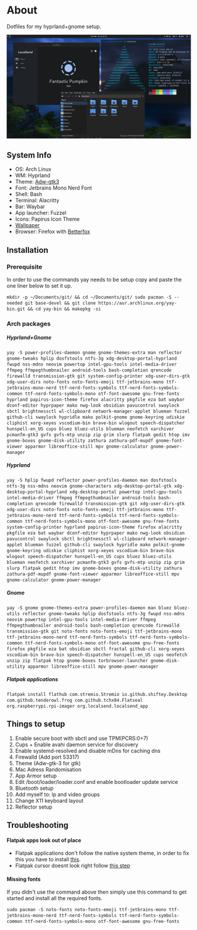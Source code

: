 # About
Dotfiles for my hyprland+gnome setup. 

![Screenshot](screenshot.png)

## System Info

- OS: Arch Linux
- WM: Hyprland
- Theme: [Adw-gtk3](https://github.com/lassekongo83/adw-gtk3)
- Font: Jetbrains Mono Nerd Font
- Shell: Bash
- Terminal: Alacritty
- Bar: Waybar
- App launcher: Fuzzel
- Icons: Papirus Icon Theme
- [Wallpaper](https://raw.githubusercontent.com/M0-7/dotfiles/main/Wallpapers/wallpaper.jpg)
- Browser: Firefox with [Betterfox](https://github.com/yokoffing/BetterFox)

## Installation

### Prerequisite
In order to use the commands yay needs to be setup copy and paste the one liner below to set it up.

```
mkdir -p ~/Documents/git/ && cd ~/Documents/git/ sudo pacman -S --needed git base-devel && git clone https://aur.archlinux.org/yay-bin.git && cd yay-bin && makepkg -si
```

### Arch packages

##### Hyprland+Gnome
```
yay -S power-profiles-daemon gnome gnome-themes-extra man reflector gnome-tweaks hplip dosfstools ntfs-3g xdg-desktop-portal-hyprland fwupd nss-mdns neovim powertop intel-gpu-tools intel-media-driver ffmpeg ffmpegthumbnailer android-tools bash-completion qrencode firewalld transmission-gtk git system-config-printer xdg-user-dirs-gtk xdg-user-dirs noto-fonts noto-fonts-emoji ttf-jetbrains-mono ttf-jetbrains-mono-nerd ttf-nerd-fonts-symbols ttf-nerd-fonts-symbols-common ttf-nerd-fonts-symbols-mono otf-font-awesome gnu-free-fonts hyprland papirus-icon-theme firefox alacritty pkgfile eza bat waybar dconf-editor hyprpaper mako nwg-look obsidian pavucontrol swaylock sbctl brightnessctl wl-clipboard network-manager-applet blueman fuzzel github-cli swaylock hypridle mako polkit-gnome gnome-keyring udiskie cliphist xorg-xeyes vscodium-bin brave-bin wlogout speech-dispatcher hunspell-en_US cups bluez bluez-utils blueman neofetch xarchiver pcmanfm-gtk3 gvfs gvfs-mtp unzip zip grim slurp flatpak gedit htop imv gnome-boxes gnome-disk-utility zathura zathura-pdf-mupdf gnome-font-viewer apparmor libreoffice-still mpv gnome-calculator gnome-power-manager
```

##### Hyprland
```
yay -S hplip fwupd reflector power-profiles-daemon man dosfstools ntfs-3g nss-mdns neovim gnome-characters xdg-desktop-portal-gtk xdg-desktop-portal-hyprland xdg-desktop-portal powertop intel-gpu-tools intel-media-driver ffmpeg ffmpegthumbnailer android-tools bash-completion qrencode firewalld transmission-gtk git xdg-user-dirs-gtk xdg-user-dirs noto-fonts noto-fonts-emoji ttf-jetbrains-mono ttf-jetbrains-mono-nerd ttf-nerd-fonts-symbols ttf-nerd-fonts-symbols-common ttf-nerd-fonts-symbols-mono otf-font-awesome gnu-free-fonts system-config-printer hyprland papirus-icon-theme firefox alacritty pkgfile eza bat waybar dconf-editor hyprpaper mako nwg-look obsidian pavucontrol swaylock sbctl brightnessctl wl-clipboard network-manager-applet blueman fuzzel github-cli swaylock hypridle mako polkit-gnome gnome-keyring udiskie cliphist xorg-xeyes vscodium-bin brave-bin wlogout speech-dispatcher hunspell-en_US cups bluez bluez-utils blueman neofetch xarchiver pcmanfm-gtk3 gvfs gvfs-mtp unzip zip grim slurp flatpak gedit htop imv gnome-boxes gnome-disk-utility zathura zathura-pdf-mupdf gnome-font-viewer apparmor libreoffice-still mpv gnome-calculator gnome-power-manager
```

##### Gnome
```
yay -S gnome gnome-themes-extra power-profiles-daemon man bluez bluez-utils reflector gnome-tweaks hplip dosfstools ntfs-3g fwupd nss-mdns neovim powertop intel-gpu-tools intel-media-driver ffmpeg ffmpegthumbnailer android-tools bash-completion qrencode firewalld transmission-gtk git noto-fonts noto-fonts-emoji ttf-jetbrains-mono ttf-jetbrains-mono-nerd ttf-nerd-fonts-symbols ttf-nerd-fonts-symbols-common ttf-nerd-fonts-symbols-mono otf-font-awesome gnu-free-fonts firefox pkgfile eza bat obsidian sbctl fractal github-cli xorg-xeyes vscodium-bin brave-bin speech-dispatcher hunspell-en_US cups neofetch unzip zip flatpak htop gnome-boxes torbrowser-launcher gnome-disk-utility apparmor libreoffice-still mpv gnome-power-manager
```

##### Flatpak applications

```
flatpak install flathub com.stremio.Stremio io.github.shiftey.Desktop com.github.tenderowl.frog com.github.tchx84.Flatseal org.raspberrypi.rpi-imager org.localsend.localsend_app
```

## Things to setup
1. Enable secure boot with sbctl and use TPM(PCRS:0+7)
2. Cups + Enable avahi daemon service for discovery
3. Enable systemd-resolved and disable mDns for caching dns
4. Firewalld (Add port 53317)
5. Theme (Adw-gtk-3 for gtk)
6. Mac Adress Randomisation
7. App Armor setup
8. Edit /boot/loader/loader.conf and enable bootloader update service
9. Bluetooth setup
10. Add myself to: lp and video groups
11. Change X11 keyboard layout
12. Reflector setup

## Troubleshooting

#### Flatpak apps look out of place

- Flatpak applications don't follow the native system theme, in order to fix this you have to install [this](https://github.com/lassekongo83/adw-gtk3).
- Flatpak cursor doesnt look right follow [this step](https://wiki.archlinux.org/title/Flatpak)

#### Missing fonts

If you didn't use the command above then simply use this command to get started and install all the required fonts. 

```
sudo pacman -S noto-fonts noto-fonts-emoji ttf-jetbrains-mono ttf-jetbrains-mono-nerd ttf-nerd-fonts-symbols ttf-nerd-fonts-symbols-common ttf-nerd-fonts-symbols-mono otf-font-awesome gnu-free-fonts
```
